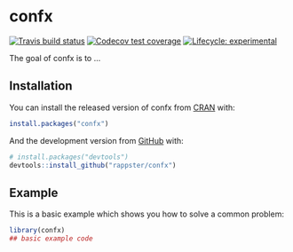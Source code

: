 
<!-- README.md is generated from README.Rmd. Please edit that file -->

# confx

<!-- badges: start -->

[![Travis build
status](https://travis-ci.org/rappster/confx.svg?branch=master)](https://travis-ci.org/rappster/confx)
[![Codecov test
coverage](https://codecov.io/gh/rappster/confx/branch/master/graph/badge.svg)](https://codecov.io/gh/rappster/confx?branch=master)
[![Lifecycle:
experimental](https://img.shields.io/badge/lifecycle-experimental-orange.svg)](https://www.tidyverse.org/lifecycle/#experimental)
<!-- badges: end -->

The goal of confx is to …

## Installation

You can install the released version of confx from
[CRAN](https://CRAN.R-project.org) with:

``` r
install.packages("confx")
```

And the development version from [GitHub](https://github.com/) with:

``` r
# install.packages("devtools")
devtools::install_github("rappster/confx")
```

## Example

This is a basic example which shows you how to solve a common problem:

``` r
library(confx)
## basic example code
```
